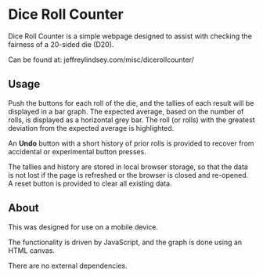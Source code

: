 # Dice Roll Counter

Dice Roll Counter is a simple webpage designed to assist with checking the fairness of a 20-sided die (D20).

Can be found at: jeffreylindsey.com/misc/dicerollcounter/

## Usage

Push the buttons for each roll of the die, and the tallies of each result will be displayed in a bar graph.  The expected average, based on the number of rolls, is displayed as a horizontal grey bar.  The roll (or rolls) with the greatest deviation from the expected average is highlighted.

An **Undo** button with a short history of prior rolls is provided to recover from accidental or experimental button presses.

The tallies and history are stored in local browser storage, so that the data is not lost if the page is refreshed or the browser is closed and re-opened.  A reset button is provided to clear all existing data.

## About

This was designed for use on a mobile device.

The functionality is driven by JavaScript, and the graph is done using an HTML canvas.

There are no external dependencies.
